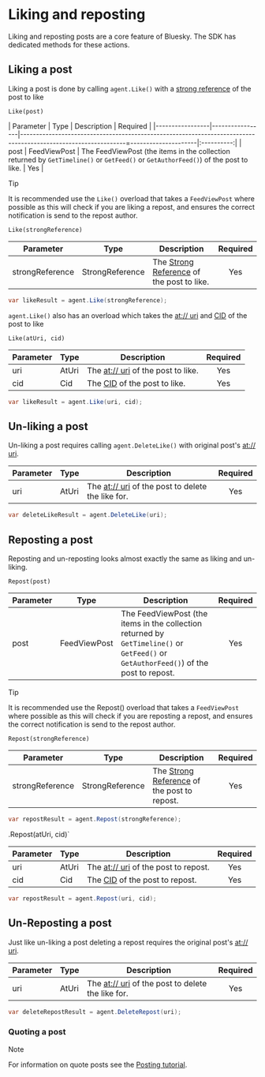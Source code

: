 # Liking and reposting

Liking and reposting posts are a core feature of Bluesky. The SDK has dedicated methods for these actions.

## Liking a post

Liking a post is done by calling `agent.Like()` with a [strong reference](../commonTerms.md#strongReference) of the post
to like

`Like(post)`

| Parameter       | Type            | Description                                                                                                                         | Required   |
|-----------------|-----------------|---------------------------------------------------------------------------------------------------------------=---------------------|:----------:|
| post            | FeedViewPost    | The FeedViewPost (the items in the collection returned by `GetTimeline()` or `GetFeed()` or `GetAuthorFeed()`) of the post to like. | Yes        |

>[!Tip]
>It is recommended use the `Like()` overload that takes a `FeedViewPost` where possible as this will check if you are liking a repost, and ensures the correct notification is send to the
>repost author.

`Like(strongReference)`

| Parameter       | Type            | Description                                                                    | Required   |
|-----------------|-----------------|--------------------------------------------------------------------------------|:----------:|
| strongReference | StrongReference | The [Strong Reference](../commonTerms.md#strongReference) of the post to like. | Yes        |

```c#
var likeResult = agent.Like(strongReference);
```

`agent.Like()` also has an overload which takes the [at:// uri](../commonTerms.md#uri) and [CID](../commonTerms.md#cid) of
the post to like

`Like(atUri, cid)`

| Parameter    | Type   | Description                                                             | Required   |
|--------------|--------|-------------------------------------------------------------------------|:----------:|
| uri          | AtUri  | The [at:// uri](../commonTerms.md#uri) of the post to like.             | Yes        |
| cid          | Cid    | The [CID](../commonTerms.md#cid) of the post to like.                   | Yes        |

```c#
var likeResult = agent.Like(uri, cid);
```

## Un-liking a post

Un-liking a post requires calling `agent.DeleteLike()` with original post's [at:// uri](../commonTerms.md#uri).

| Parameter    | Type   | Description                                                                | Required   |
|--------------|--------|----------------------------------------------------------------------------|:----------:|
| uri          | AtUri  | The [at:// uri](../commonTerms.md#uri) of the post to delete the like for. | Yes        |

```c#
var deleteLikeResult = agent.DeleteLike(uri);
```

## Reposting a post

Reposting and un-reposting looks almost exactly the same as liking and un-liking.

`Repost(post)`

| Parameter       | Type            | Description                                                                                                                           | Required   |
|-----------------|-----------------|---------------------------------------------------------------------------------------------------------------------------------------|:----------:|
| post            | FeedViewPost    | The FeedViewPost (the items in the collection returned by `GetTimeline()` or `GetFeed()` or `GetAuthorFeed()`) of the post to repost. | Yes        |

>[!Tip]
>It is recommended use the Repost() overload that takes a `FeedViewPost` where possible as this will check if you are reposting a repost, and ensures the correct notification is send to the
>repost author.

`Repost(strongReference)`

| Parameter       | Type            | Description                                                                                  | Required   |
|-----------------|-----------------|----------------------------------------------------------------------------------------------|:----------:|
| strongReference | StrongReference | The [Strong Reference](../commonTerms.md#strongReference) of the post to repost.             | Yes        |

```c#
var repostResult = agent.Repost(strongReference);
```

.Repost(atUri, cid)`

| Parameter    | Type   | Description                                                               | Required   |
|--------------|--------|---------------------------------------------------------------------------|:----------:|
| uri          | AtUri  | The [at:// uri](../commonTerms.md#uri) of the post to repost.             | Yes        |
| cid          | Cid    | The [CID](../commonTerms.md#cid) of the post to repost.                   | Yes        |

```c#
var repostResult = agent.Repost(uri, cid);
```

## Un-Reposting a post

Just like un-liking a post deleting a repost requires the original post's [at:// uri](../commonTerms.md#uri).

| Parameter    | Type   | Description                                                                | Required   |
|--------------|--------|----------------------------------------------------------------------------|:----------:|
| uri          | AtUri  | The [at:// uri](../commonTerms.md#uri) of the post to delete the like for. | Yes        |

```c#
var deleteRepostResult = agent.DeleteRepost(uri);
```

### Quoting a post

>[!Note]
>For information on quote posts see the [Posting tutorial](../posting.md#likeRepostQuote).

